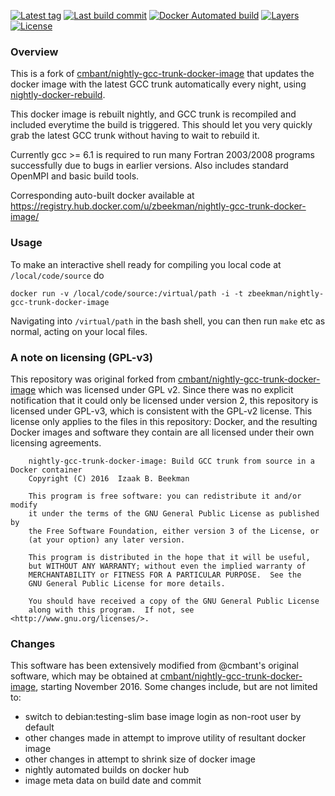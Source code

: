 [![Latest tag](https://images.microbadger.com/badges/version/zbeekman/nightly-gcc-trunk-docker-image.svg)](https://microbadger.com/images/zbeekman/nightly-gcc-trunk-docker-image) 
[![Last build commit](https://images.microbadger.com/badges/commit/zbeekman/nightly-gcc-trunk-docker-image.svg)](https://microbadger.com/images/zbeekman/nightly-gcc-trunk-docker-image) 
[![Docker Automated build](https://img.shields.io/docker/automated/zbeekman/nightly-gcc-trunk-docker-image.svg)](https://hub.docker.com/r/zbeekman/nightly-gcc-trunk-docker-image/builds/) 
[![Layers](https://images.microbadger.com/badges/image/zbeekman/nightly-gcc-trunk-docker-image.svg)](https://microbadger.com/images/zbeekman/nightly-gcc-trunk-docker-image) 
[![License](https://images.microbadger.com/badges/license/zbeekman/nightly-gcc-trunk-docker-image.svg)](https://microbadger.com/images/zbeekman/nightly-gcc-trunk-docker-image)

### Overview

This is a fork of [cmbant/nightly-gcc-trunk-docker-image] that updates the docker
image with the latest GCC trunk automatically every night, using
[nightly-docker-rebuild].

This docker image is rebuilt nightly, and GCC trunk is recompiled and
included everytime the build is triggered. This should let you very
quickly grab the latest GCC trunk without having to wait to rebuild
it.

Currently gcc >= 6.1 is required to run many Fortran 2003/2008
programs successfully due to bugs in earlier versions. Also includes
standard OpenMPI and basic build tools.

Corresponding auto-built docker available at
https://registry.hub.docker.com/u/zbeekman/nightly-gcc-trunk-docker-image/

### Usage

To make an interactive shell ready for compiling you local code at
`/local/code/source` do

```
docker run -v /local/code/source:/virtual/path -i -t zbeekman/nightly-gcc-trunk-docker-image
```

Navigating into `/virtual/path` in the bash shell, you can then run `make`
etc as normal, acting on your local files.

### A note on licensing (GPL-v3)

This repository was original forked from [cmbant/nightly-gcc-trunk-docker-image]
which was licensed under GPL v2. Since there was no explicit
notification that it could only be licensed under version 2, this
repository is licensed under GPL-v3, which is consistent with the
GPL-v2 license. This license only applies to the files in this
repository: Docker, and the resulting Docker images and software they
contain are all licensed under their own licensing agreements.

```
    nightly-gcc-trunk-docker-image: Build GCC trunk from source in a Docker container
    Copyright (C) 2016  Izaak B. Beekman

    This program is free software: you can redistribute it and/or modify
    it under the terms of the GNU General Public License as published by
    the Free Software Foundation, either version 3 of the License, or
    (at your option) any later version.

    This program is distributed in the hope that it will be useful,
    but WITHOUT ANY WARRANTY; without even the implied warranty of
    MERCHANTABILITY or FITNESS FOR A PARTICULAR PURPOSE.  See the
    GNU General Public License for more details.

    You should have received a copy of the GNU General Public License
    along with this program.  If not, see <http://www.gnu.org/licenses/>.

```

### Changes

This software has been extensively modified from @cmbant's original
software, which may be obtained at [cmbant/nightly-gcc-trunk-docker-image], starting
November 2016. Some changes include, but are not limited to:

 - switch to debian:testing-slim base image login as non-root user by
   default
 - other changes made in attempt to improve utility of resultant docker
   image
 - other changes in attempt to shrink size of docker image
 - nightly automated builds on docker hub
 - image meta data on build date and commit

[cmbant/nightly-gcc-trunk-docker-image]: https://github.com/cmbant/nightly-gcc-trunk-docker-image
[nightly-docker-rebuild]: https://github.com/zbeekman/nightly-docker-rebuild
